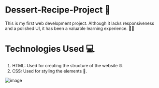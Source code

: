 # Dessert-Recipe-Project 🚀
This is my first web development project. Although it lacks responsiveness and a polished UI, it has been a valuable learning experience. 🌟🚀

# Technologies Used 💻
1. HTML: Used for creating the structure of the website 🌐. <br/>
2. CSS: Used for styling the elements 🎨.<br/>

![image](https://github.com/Kunal-Diwakar/Dessert-Recipe-Project/assets/148766566/3fa156e0-cf8d-4ab2-983c-db8d4284525f)
